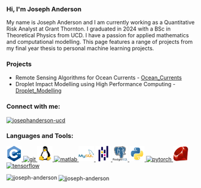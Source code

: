 ### Hi, I'm Joseph Anderson

My name is Joseph Anderson and I am currently working as a Quantitative Risk Analyst at Grant Thornton. I graduated in 2024 with a BSc in Theoretical Physics from UCD. I have a passion for applied mathematics and computational modelling. This page features a range of projects from my final year thesis to personal machine learning projects. 

### Projects 
* Remote Sensing Algorithms for Ocean Currents - [Ocean_Currents](https://github.com/jjoseph-anderson/Thesis-Report/blob/main/Final%20Year%20Thesis%20-%20Joseph%20Anderson.pdf)
* Droplet Impact Modelling using High Performance Computing - [Droplet_Modelling](https://github.com/jjoseph-anderson/Droplet-Impacts-JA-Personal)

<!-- <p align="left"> <a href="https://github.com/ryo-ma/github-profile-trophy"><img src="https://github-profile-trophy.vercel.app/?username=jjoseph-anderson" alt="jjoseph-anderson" /></a> </p> -->

### Connect with me:
<p align="left">
<a href="https://linkedin.com/in/josephanderson-ucd" target="blank"><img align="center" src="https://raw.githubusercontent.com/rahuldkjain/github-profile-readme-generator/master/src/images/icons/Social/linked-in-alt.svg" alt="josephanderson-ucd" height="30" width="40" /></a>
</p>

### Languages and Tools:
<p align="left"> <a href="https://www.w3schools.com/cpp/" target="_blank" rel="noreferrer"> <img src="https://raw.githubusercontent.com/devicons/devicon/master/icons/cplusplus/cplusplus-original.svg" alt="cplusplus" width="40" height="40"/> </a> <a href="https://git-scm.com/" target="_blank" rel="noreferrer"> <img src="https://www.vectorlogo.zone/logos/git-scm/git-scm-icon.svg" alt="git" width="40" height="40"/> </a> <a href="https://www.linux.org/" target="_blank" rel="noreferrer"> <img src="https://raw.githubusercontent.com/devicons/devicon/master/icons/linux/linux-original.svg" alt="linux" width="40" height="40"/> </a> <a href="https://www.mathworks.com/" target="_blank" rel="noreferrer"> <img src="https://upload.wikimedia.org/wikipedia/commons/2/21/Matlab_Logo.png" alt="matlab" width="40" height="40"/> </a> <a href="https://www.mysql.com/" target="_blank" rel="noreferrer"> <img src="https://raw.githubusercontent.com/devicons/devicon/master/icons/mysql/mysql-original-wordmark.svg" alt="mysql" width="40" height="40"/> </a> <a href="https://pandas.pydata.org/" target="_blank" rel="noreferrer"> <img src="https://raw.githubusercontent.com/devicons/devicon/2ae2a900d2f041da66e950e4d48052658d850630/icons/pandas/pandas-original.svg" alt="pandas" width="40" height="40"/> </a> <a href="https://www.postgresql.org" target="_blank" rel="noreferrer"> <img src="https://raw.githubusercontent.com/devicons/devicon/master/icons/postgresql/postgresql-original-wordmark.svg" alt="postgresql" width="40" height="40"/> </a> <a href="https://www.python.org" target="_blank" rel="noreferrer"> <img src="https://raw.githubusercontent.com/devicons/devicon/master/icons/python/python-original.svg" alt="python" width="40" height="40"/> </a> <a href="https://pytorch.org/" target="_blank" rel="noreferrer"> <img src="https://www.vectorlogo.zone/logos/pytorch/pytorch-icon.svg" alt="pytorch" width="40" height="40"/> </a> <a href="https://www.ruby-lang.org/en/" target="_blank" rel="noreferrer"> <img src="https://raw.githubusercontent.com/devicons/devicon/master/icons/ruby/ruby-original.svg" alt="ruby" width="40" height="40"/> </a> <a href="https://www.tensorflow.org" target="_blank" rel="noreferrer"> <img src="https://www.vectorlogo.zone/logos/tensorflow/tensorflow-icon.svg" alt="tensorflow" width="40" height="40"/> </a> </p>

<p><img align="left" src="https://github-readme-stats.vercel.app/api/top-langs?username=jjoseph-anderson&show_icons=true&locale=en&layout=compact" alt="jjoseph-anderson" /></p>

<p>&nbsp;<img align="center" src="https://github-readme-stats.vercel.app/api?username=jjoseph-anderson&show_icons=true&locale=en" alt="jjoseph-anderson" /></p>

